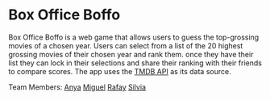 # Box Office Boffo

Box Office Boffo is a web game that allows users to guess the top-grossing movies of a chosen year. Users can select from a list of the 20 highest grossing movies of their chosen year and rank them. once they have their list they can lock in their selections and share their ranking with their friends to compare scores. The app uses the [TMDB API](https://developer.themoviedb.org/docs) as its data source.

Team Members:
[Anya](https://github.com/anya-uwu)
[Miguel](https://github.com/MxCabrera)
[Rafay](https://github.com/RafayShams)
[Silvia](https://github.com/SilviaZlo)
